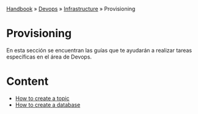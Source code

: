 [Handbook](/readme.md) » [Devops](/devops/readme.md) » [Infrastructure](/devops/infrastructure/readme.md) » Provisioning

# Provisioning

En esta sección se encuentran las guías que te ayudarán a realizar tareas específicas en el área de Devops.

# Content

- [How to create a topic](/devops/infrastructure/provisioning/create-topic.md)
- [How to create a database](/devops/infrastructure/provisioning/create-database.md)
